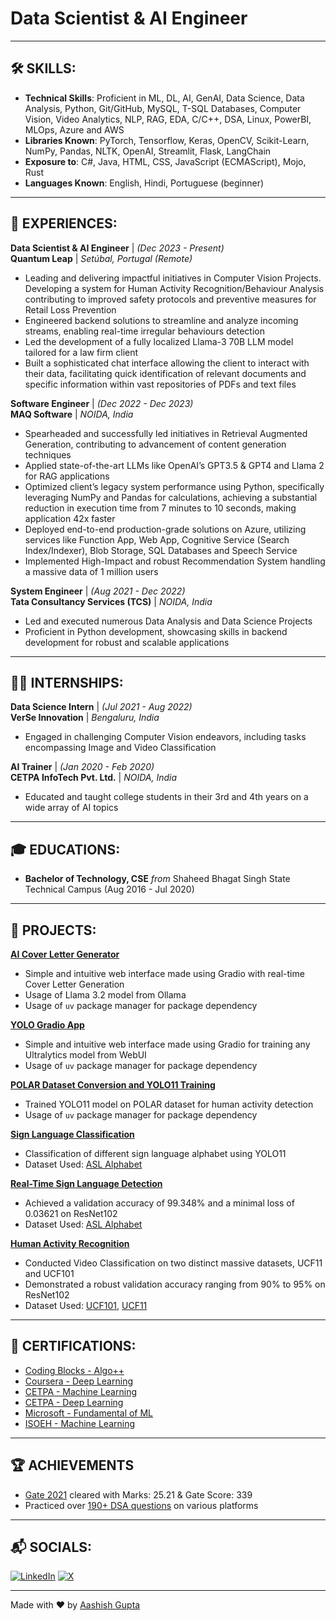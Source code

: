 # Data Scientist & AI Engineer

___

## 🛠️ SKILLS:
- **Technical Skills**: Proficient in ML, DL, AI, GenAI, Data Science, Data Analysis, Python, Git/GitHub, MySQL, T-SQL Databases, Computer Vision, Video Analytics, NLP, RAG, EDA, C/C++, DSA, Linux, PowerBI, MLOps, Azure and AWS
- **Libraries Known**: PyTorch, Tensorflow, Keras, OpenCV, Scikit-Learn, NumPy, Pandas, NLTK, OpenAI, Streamlit, Flask, LangChain
- **Exposure to**: C#, Java, HTML, CSS, JavaScript (ECMAScript), Mojo, Rust
- **Languages Known**: English, Hindi, Portuguese (beginner)

---

##  💼 EXPERIENCES:
**Data Scientist & AI Engineer** | _(Dec 2023 - Present)_<br>
**Quantum Leap** | _Setúbal, Portugal (Remote)_
- Leading and delivering impactful initiatives in Computer Vision Projects. Developing a system for Human Activity Recognition/Behaviour Analysis contributing to improved safety protocols and preventive measures for Retail Loss Prevention
- Engineered backend solutions to streamline and analyze incoming streams, enabling real-time irregular behaviours detection
- Led the development of a fully localized Llama-3 70B LLM model tailored for a law firm client
- Built a sophisticated chat interface allowing the client to interact with their data, facilitating quick identification of relevant documents and specific information within vast repositories of PDFs and text files

**Software Engineer** | _(Dec 2022 - Dec 2023)_<br>
**MAQ Software** | _NOIDA, India_
- Spearheaded and successfully led initiatives in Retrieval Augmented Generation, contributing to advancement of content generation techniques
- Applied state-of-the-art LLMs like OpenAI’s GPT3.5 & GPT4  and Llama 2 for RAG applications
- Optimized client’s legacy system performance using Python, specifically leveraging NumPy and Pandas for calculations, achieving a substantial reduction in execution time from 7 minutes to 10 seconds, making application 42x faster
- Deployed end-to-end production-grade solutions on Azure, utilizing services like Function App, Web App, Cognitive Service (Search Index/Indexer), Blob Storage, SQL Databases and Speech Service
- Implemented High-Impact and robust Recommendation System handling a massive data of 1 million users

**System Engineer** | _(Aug 2021 - Dec 2022)_<br>
**Tata Consultancy Services (TCS)** | _NOIDA, India_
- Led and executed numerous Data Analysis and Data Science Projects
- Proficient in Python development, showcasing skills in backend development for robust and scalable applications

---

## 🧑‍💻 INTERNSHIPS:

**Data Science Intern** | _(Jul 2021 - Aug 2022)_<br>
**VerSe Innovation** | _Bengaluru, India_
- Engaged in challenging Computer Vision endeavors, including tasks encompassing Image and Video Classification

**AI Trainer** | _(Jan 2020 - Feb 2020)_<br>
**CETPA InfoTech Pvt. Ltd.** | _NOIDA, India_
- Educated and taught college students in their 3rd and 4th years on a wide array of AI topics

---

## 🎓 EDUCATIONS:
- **Bachelor of Technology, CSE** _from_ Shaheed Bhagat Singh State Technical Campus (Aug 2016 - Jul 2020)

---

## 📂 PROJECTS:
**[AI Cover Letter Generator](https://github.com/ashuguptahere/cover-letter-gen)**
- Simple and intuitive web interface made using Gradio with real-time Cover Letter Generation
- Usage of Llama 3.2 model from Ollama
- Usage of `uv` package manager for package dependency

**[YOLO Gradio App](https://github.com/ashuguptahere/yolo-gradio-app)**
- Simple and intuitive web interface made using Gradio for training any Ultralytics model from WebUI
- Usage of `uv` package manager for package dependency

**[POLAR Dataset Conversion and YOLO11 Training](https://github.com/ashuguptahere/POLAR-yolo-conversion-and-train)**
- Trained YOLO11 model on POLAR dataset for human activity detection
- Usage of `uv` package manager for package dependency

**[Sign Language Classification](https://github.com/ashuguptahere/sign-language-classification)**
- Classification of different sign language alphabet using YOLO11
- Dataset Used: [ASL Alphabet](https://www.kaggle.com/grassknoted/asl-alphabet)

**[Real-Time Sign Language Detection](https://github.com/ashuguptahere/sign-language-detection)**
- Achieved a validation accuracy of 99.348% and a minimal loss of 0.03621 on ResNet102
- Dataset Used: [ASL Alphabet](https://www.kaggle.com/grassknoted/asl-alphabet)

**[Human Activity Recognition](https://github.com/ashuguptahere/video-classification-ucf101)**
- Conducted Video Classification on two distinct massive datasets, UCF11 and UCF101
- Demonstrated a robust validation accuracy ranging from 90% to 95% on ResNet102
- Dataset Used: [UCF101](https://www.kaggle.com/ashuguptahere/video-classification-ucf101), [UCF11](https://www.kaggle.com/ashuguptahere/video-classification-ucf11)

---

## 📜 CERTIFICATIONS:
- [Coding Blocks - Algo++](https://drive.google.com/file/d/1hiyOK3MlFXi0583gJTVbafHLXmegdTvS/view?usp=sharing)
- [Coursera - Deep Learning](https://www.coursera.org/account/accomplishments/specialization/certificate/UCE9XTXVFWEW)
- [CETPA - Machine Learning](https://drive.google.com/file/d/1mK1c-I2CtkLyqJjuNWmpbe8s171mp99e/view?usp=sharing)
- [CETPA - Deep Learning](https://drive.google.com/file/d/1T7H8U4ZWa9Rv8AQLp2j44RJvE-3HzsC-/view?usp=sharing)
- [Microsoft - Fundamental of ML](https://drive.google.com/file/d/1SSPmCUa9mdKV8BjQj_RvWyFiPn-vGKpz/view?usp=sharing)
- [ISOEH - Machine Learning](https://drive.google.com/file/d/1Pk-nYnK60L8UbcFB3BfSbxoZ3xy0Froh/view)

---

## 🏆 ACHIEVEMENTS
- [Gate 2021](https://drive.google.com/file/d/1ARz_BLLcELOdsD-tSp_IxuJ8UMXhP7_6/view?usp=share_link) cleared with Marks: 25.21 & Gate Score: 339
- Practiced over [190+ DSA questions](https://codolio.com/profile/ashuguptahere) on various platforms

---

## 📬 SOCIALS:
[![LinkedIn](https://img.shields.io/badge/LinkedIn-%230077B5.svg?logo=linkedin&logoColor=white)](https://www.linkedin.com/in/ashuguptahere) [![X](https://img.shields.io/badge/X-black.svg?logo=X&logoColor=white)](https://x.com/hey_its_ashu)

---

Made with ❤️ by [Aashish Gupta](https://github.com/ashuguptahere)